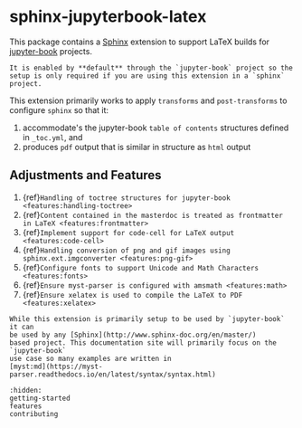 # sphinx-jupyterbook-latex

This package contains a [Sphinx](http://www.sphinx-doc.org/en/master/)
extension to support LaTeX builds for [jupyter-book](https://jupyterbook.org/)
projects.

```{note}
It is enabled by **default** through the `jupyter-book` project so the
setup is only required if you are using this extension in a `sphinx`
project.
```

This extension primarily works to apply `transforms` and `post-transforms` to configure `sphinx` so that it:

1. accommodate's the jupyter-book `table of contents` structures defined in `_toc.yml`, and
2. produces `pdf` output that is similar in structure as `html` output

## Adjustments and Features

1. {ref}`Handling of toctree structures for jupyter-book <features:handling-toctree>`
2. {ref}`Content contained in the masterdoc is treated as frontmatter in LaTeX <features:frontmatter>`
3. {ref}`Implement support for code-cell for LaTeX output <features:code-cell>`
4. {ref}`Handling conversion of png and gif images using sphinx.ext.imgconverter <features:png-gif>`
5. {ref}`Configure fonts to support Unicode and Math Characters <features:fonts>`
6. {ref}`Ensure myst-parser is configured with amsmath <features:math>`
7. {ref}`Ensure xelatex is used to compile the LaTeX to PDF <features:xelatex>`

```{note}
While this extension is primarily setup to be used by `jupyter-book` it can
be used by any [Sphinx](http://www.sphinx-doc.org/en/master/)
based project. This documentation site will primarily focus on the `jupyter-book`
use case so many examples are written in
[myst:md](https://myst-parser.readthedocs.io/en/latest/syntax/syntax.html)
```

```{toctree}
:hidden:
getting-started
features
contributing
```

